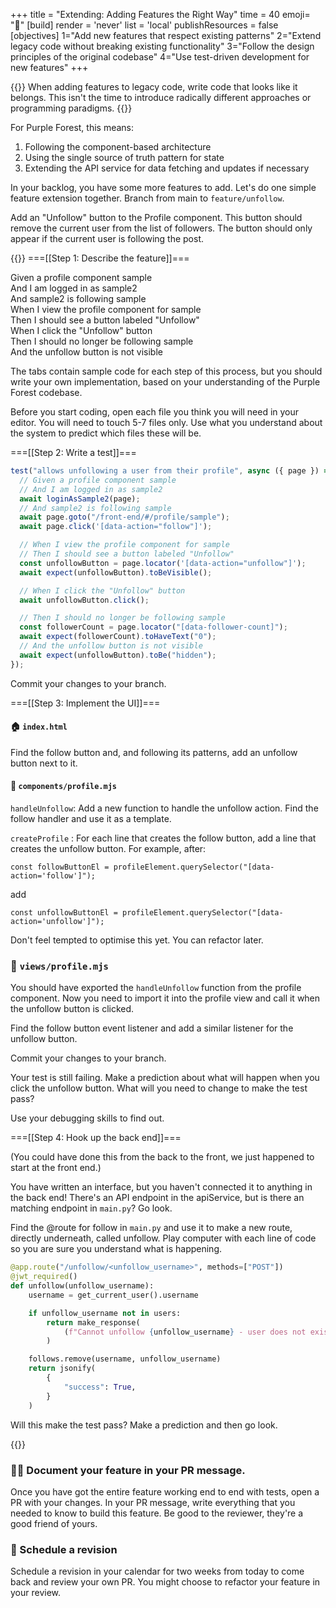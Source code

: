 +++
title = "Extending: Adding Features the Right Way"
time = 40
emoji= "🌱"
[build]
  render = 'never'
  list = 'local'
  publishResources = false
[objectives]
    1="Add new features that respect existing patterns"
    2="Extend legacy code without breaking existing functionality"
    3="Follow the design principles of the original codebase"
    4="Use test-driven development for new features"
+++

{{<note type="tip" title="When in Rome">}}
When adding features to legacy code, write code that looks like it belongs. This isn't the time to introduce radically different approaches or programming paradigms.
{{</note>}}

For Purple Forest, this means:

1. Following the component-based architecture
2. Using the single source of truth pattern for state
3. Extending the API service for data fetching and updates if necessary

In your backlog, you have some more features to add. Let's do one simple feature extension together. Branch from main to `feature/unfollow`.

Add an "Unfollow" button to the Profile component. This button should remove the current user from the list of followers. The button should only appear if the current user is following the post.

{{<tabs name="Feature Extension">}}
===[[Step 1: Describe the feature]]===

Given a profile component sample  
And I am logged in as sample2  
And sample2 is following sample  
When I view the profile component for sample  
Then I should see a button labeled "Unfollow"  
When I click the "Unfollow" button  
Then I should no longer be following sample  
And the unfollow button is not visible

The tabs contain sample code for each step of this process, but you should write your own implementation, based on your understanding of the Purple Forest codebase.

Before you start coding, open each file you think you will need in your editor. You will need to touch 5-7 files only. Use what you understand about the system to predict which files these will be.

===[[Step 2: Write a test]]===

```javascript
test("allows unfollowing a user from their profile", async ({ page }) => {
  // Given a profile component sample
  // And I am logged in as sample2
  await loginAsSample2(page);
  // And sample2 is following sample
  await page.goto("/front-end/#/profile/sample");
  await page.click('[data-action="follow"]');

  // When I view the profile component for sample
  // Then I should see a button labeled "Unfollow"
  const unfollowButton = page.locator('[data-action="unfollow"]');
  await expect(unfollowButton).toBeVisible();

  // When I click the "Unfollow" button
  await unfollowButton.click();

  // Then I should no longer be following sample
  const followerCount = page.locator("[data-follower-count]");
  await expect(followerCount).toHaveText("0");
  // And the unfollow button is not visible
  await expect(unfollowButton).toBe("hidden");
});
```

Commit your changes to your branch.

===[[Step 3: Implement the UI]]===

#### 🏠 `index.html`

Find the follow button and, and following its patterns, add an unfollow button next to it.

#### 🪪 `components/profile.mjs`

`handleUnfollow`: Add a new function to handle the unfollow action. Find the follow handler and use it as a template.

`createProfile` : For each line that creates the follow button, add a line that creates the unfollow button. For example, after:

`const followButtonEl = profileElement.querySelector("[data-action='follow']");`

add

`const unfollowButtonEl = profileElement.querySelector("[data-action='unfollow']");`

Don't feel tempted to optimise this yet. You can refactor later.

### 🍱 `views/profile.mjs`

You should have exported the `handleUnfollow` function from the profile component. Now you need to import it into the profile view and call it when the unfollow button is clicked.

Find the follow button event listener and add a similar listener for the unfollow button.

Commit your changes to your branch.

Your test is still failing. Make a prediction about what will happen when you click the unfollow button. What will you need to change to make the test pass?

Use your debugging skills to find out.

===[[Step 4: Hook up the back end]]===

(You could have done this from the back to the front, we just happened to start at the front end.)

You have written an interface, but you haven't connected it to anything in the back end! There's an API endpoint in the apiService, but is there an matching endpoint in `main.py`? Go look.

Find the @route for follow in `main.py` and use it to make a new route, directly underneath, called unfollow. Play computer with each line of code so you are sure you understand what is happening.

```python
@app.route("/unfollow/<unfollow_username>", methods=["POST"])
@jwt_required()
def unfollow(unfollow_username):
    username = get_current_user().username

    if unfollow_username not in users:
        return make_response(
            (f"Cannot unfollow {unfollow_username} - user does not exist", 404)
        )

    follows.remove(username, unfollow_username)
    return jsonify(
        {
            "success": True,
        }
    )
```

Will this make the test pass? Make a prediction and then go look.

{{</tabs>}}

### ✍🏾 Document your feature in your PR message.

Once you have got the entire feature working end to end with tests, open a PR with your changes. In your PR message, write everything that you needed to know to build this feature. Be good to the reviewer, they're a good friend of yours.

### 📅 Schedule a revision

Schedule a revision in your calendar for two weeks from today to come back and review your own PR. You might choose to refactor your feature in your review.
